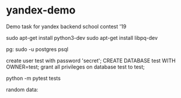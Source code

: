 # yandex-demo
Demo task for yandex backend school contest '19

sudo apt-get install python3-dev
sudo apt-get install libpq-dev

pg:
sudo -u postgres psql

create user test with password 'secret';
CREATE DATABASE test WITH OWNER=test;
grant all privileges on database test to test;

python -m pytest tests


random data:
